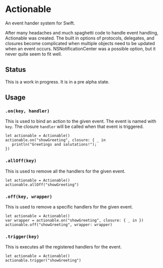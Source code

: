 # Actionable
An event hander system for Swift.

After many headaches and much spaghetti code to handle event handling, Actionable was created. The built in options of protocols, delegates, and closures become complicated when multiple objects need to be updated when an event occurs. NSNotificationCenter was a possible option, but it never quite seem to fit well.



## Status

This is a work in progress. It is in a pre alpha state.



## Usage

### `.on(key, handler)`

This is used to bind an action to the given event. The event is named with `key`. The closure `handler` will be called when that event is triggered.

```
let actionable = Actionable()
actionable.on("showGreeting", closure: { _ in
   println("Greetings and salutations!");
})
```

### `.allOff(key)`

This is used to remove all the handlers for the given event.

```
let actionable = Actionable()
actionable.allOff("showGreeting")
```

### `.off(key, wrapper)`

This is used to remove a specific handlers for the given event.

```
let actionable = Actionable()
var wrapper = actionable.on("showGreeting", closure: { _ in })
actionable.off("showGreeting", wrapper: wrapper)
```

### `.trigger(key)`

This is executes all the registered handlers for the event.

```
let actionable = Actionable()
actionable.trigger("showGreeting")
```
